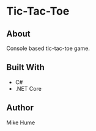 # Tic-Tac-Toe

## About

Console based tic-tac-toe game.

## Built With

- C#
- .NET Core

## Author

Mike Hume